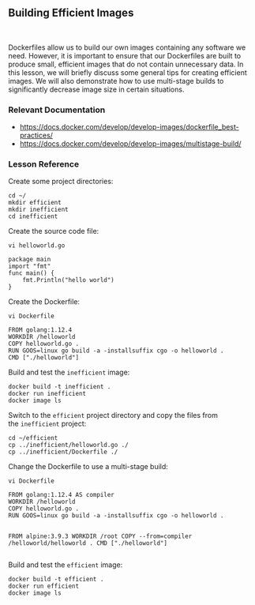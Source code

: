 <h2>Building Efficient Images</h2>
<div class="close-video-menu">&nbsp;</div>
<p>Dockerfiles allow us to build our own images containing any software we need. However, it is important to ensure that our Dockerfiles are built to produce small, efficient images that do not contain unnecessary data. In this lesson, we will briefly discuss some general tips for creating efficient images. We will also demonstrate how to use multi-stage builds to significantly decrease image size in certain situations.</p>
<h3 id="relevant-documentation">Relevant Documentation</h3>
<ul>
<li><a href="https://docs.docker.com/develop/develop-images/dockerfile_best-practices/">https://docs.docker.com/develop/develop-images/dockerfile_best-practices/</a></li>
<li><a href="https://docs.docker.com/develop/develop-images/multistage-build/">https://docs.docker.com/develop/develop-images/multistage-build/</a></li>
</ul>
<h3 id="lesson-reference">Lesson Reference</h3>
<p>Create some project directories:</p>
<pre><code>cd ~/
mkdir efficient
mkdir inefficient
cd inefficient
</code></pre>
<p>Create the source code file:</p>
<pre><code>vi helloworld.go
</code></pre>
<pre><code>package main
import "fmt"
func main() {
    fmt.Println("hello world")
}
</code></pre>
<p>Create the Dockerfile:</p>
<pre><code>vi Dockerfile
</code></pre>
<pre><code>FROM golang:1.12.4
WORKDIR /helloworld
COPY helloworld.go .
RUN GOOS=linux go build -a -installsuffix cgo -o helloworld .
CMD ["./helloworld"]
</code></pre>
<p>Build and test the&nbsp;<code>inefficient</code>&nbsp;image:</p>
<pre><code>docker build -t inefficient .
docker run inefficient
docker image ls
</code></pre>
<p>Switch to the&nbsp;<code>efficient</code>&nbsp;project directory and copy the files from the&nbsp;<code>inefficient</code>&nbsp;project:</p>
<pre><code>cd ~/efficient
cp ../inefficient/helloworld.go ./
cp ../inefficient/Dockerfile ./
</code></pre>
<p>Change the Dockerfile to use a multi-stage build:</p>
<pre><code>vi Dockerfile
</code></pre>
<pre><code>FROM golang:1.12.4 AS compiler
WORKDIR /helloworld
COPY helloworld.go .
RUN GOOS=linux go build -a -installsuffix cgo -o helloworld .

FROM alpine:3.9.3
WORKDIR /root
COPY --from=compiler /helloworld/helloworld .
CMD ["./helloworld"]
</code></pre>
<p>Build and test the&nbsp;<code>efficient</code>&nbsp;image:</p>
<pre><code>docker build -t efficient .
docker run efficient
docker image ls</code></pre>
